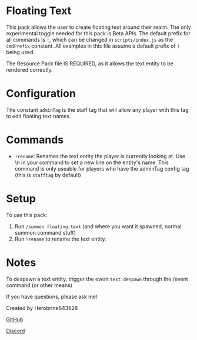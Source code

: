 # Floating Text

This pack allows the user to create floating text around their realm.
The only experimental toggle needed for this pack is Beta APIs.
The default prefix for all commands is `!`, which can be changed in `scripts/index.js` as the `cmdPrefix` constant.
All examples in this file assume a default prefix of `!` being used.

The Resource Pack file IS REQUIRED, as it allows the text entity to be rendered correctly.

# Configuration
The constant `adminTag` is the staff tag that will allow any player with this tag to edit floating text names.

# Commands
- `!rename`: Renames the text entity the player is currently looking at. 
	Use \n in your command to set a new line on the entity's name.
	This command is only useable for players who have the adminTag config tag (this is `stafftag` by default)

# Setup
To use this pack:
1. Run `/summon floating:text` (and where you want it spawned, normal summon command stuff)
2. Run `!rename` to rename the text entity.


# Notes
To despawn a text entity, trigger the event `text:despawn` through the /event command (or other means)

If you have questions, please ask me!

Created by Herobrine643928

[GitHub](https://github.com/Herobrine643928)

[Discord](https://discord.com/users/330740982117302283)
